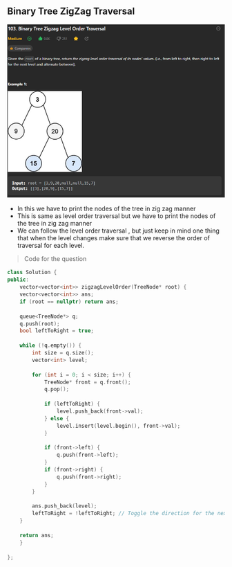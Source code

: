 ## Binary Tree ZigZag Traversal

![Alt text](image.png)


* In this we have to print the nodes of the tree in zig zag manner
* This is same as level order traversal but we have to print the nodes of the tree in zig zag manner
* We can follow the level order traversal , but just keep in mind one thing that when the level changes make sure that we reverse the order of traversal for each level.

> Code for the question

```cpp
class Solution {
public:
    vector<vector<int>> zigzagLevelOrder(TreeNode* root) {
    vector<vector<int>> ans;
    if (root == nullptr) return ans;

    queue<TreeNode*> q;
    q.push(root);
    bool leftToRight = true;

    while (!q.empty()) {
        int size = q.size();
        vector<int> level;

        for (int i = 0; i < size; i++) {
            TreeNode* front = q.front();
            q.pop();

            if (leftToRight) {
                level.push_back(front->val);
            } else {
                level.insert(level.begin(), front->val);
            }

            if (front->left) {
                q.push(front->left);
            }
            if (front->right) {
                q.push(front->right);
            }
        }

        ans.push_back(level);
        leftToRight = !leftToRight; // Toggle the direction for the next level
    }

    return ans;
    }

};

```
